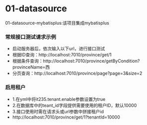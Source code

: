 # 01-datasource
01-datasource-mybatisplus:该项目集成mybatisplus

### 常规接口测试请求示例
- 启动服务器后，依次输入以下url，进行接口测试
- 根据ID查询：http://localhost:7010/province/get/1
- 根据条件查询：http://localhost:7010/province/getByCondition?provinceName=西
- 分页查询：http://localhost:7010/province/page?page=3&size=2

### 启用租户
- 1.在yml中将it235.tenant.enable参数设置为true
- 2.在数据库中的teant_id字段提供需要使用的租户ID，默认10000
- 3.接口使用时需在请求头或url参数中拼接租户id
- http://localhost:7010/province/get/1?tenantId=10000